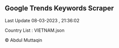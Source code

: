 

## Google Trends Keywords Scraper 
 
Last Update 08-03-2023 , 21:36:02

Country List :
VIETNAM.json



© Abdul Muttaqin 
